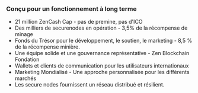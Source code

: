 ### Conçu pour un fonctionnement à long terme
- 21 million ZenCash Cap - pas de premine, pas d'ICO
- Des milliers de securenodes en opération - 3,5% de la récompense de minage
- Fonds du Trésor pour le développement, le soutien, le marketing - 8,5 % de la récompense minière.
- Une équipe solide et une gouvernance représentative - Zen Blockchain Fondation
- Wallets et clients de communication pour les utilisateurs internationaux
- Marketing Mondialisé - Une approche personnalisée pour les différents marchés
- Les secure nodes fournissent un réseau distribué et résilient.
